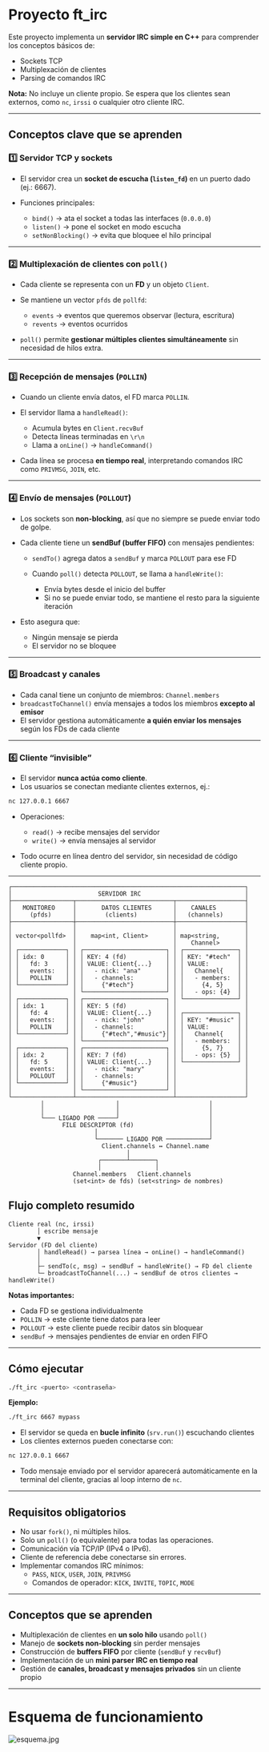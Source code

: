 # Proyecto ft_irc

Este proyecto implementa un **servidor IRC simple en C++** para comprender los conceptos básicos de:

- Sockets TCP
- Multiplexación de clientes
- Parsing de comandos IRC

**Nota:** No incluye un cliente propio. Se espera que los clientes sean externos, como `nc`, `irssi` o cualquier otro cliente IRC.

---

## Conceptos clave que se aprenden

### 1️⃣ Servidor TCP y sockets

- El servidor crea un **socket de escucha (`listen_fd`)** en un puerto dado (ej.: 6667).
- Funciones principales:

  - `bind()` → ata el socket a todas las interfaces (`0.0.0.0`)
  - `listen()` → pone el socket en modo escucha
  - `setNonBlocking()` → evita que bloquee el hilo principal

---

### 2️⃣ Multiplexación de clientes con `poll()`

- Cada cliente se representa con un **FD** y un objeto `Client`.
- Se mantiene un vector `pfds` de `pollfd`:

  - `events` → eventos que queremos observar (lectura, escritura)
  - `revents` → eventos ocurridos

- `poll()` permite **gestionar múltiples clientes simultáneamente** sin necesidad de hilos extra.

---

### 3️⃣ Recepción de mensajes (`POLLIN`)

- Cuando un cliente envía datos, el FD marca `POLLIN`.
- El servidor llama a `handleRead()`:

  - Acumula bytes en `Client.recvBuf`
  - Detecta líneas terminadas en `\r\n`
  - Llama a `onLine()` → `handleCommand()`

- Cada línea se procesa **en tiempo real**, interpretando comandos IRC como `PRIVMSG`, `JOIN`, etc.

---

### 4️⃣ Envío de mensajes (`POLLOUT`)

- Los sockets son **non-blocking**, así que no siempre se puede enviar todo de golpe.
- Cada cliente tiene un **sendBuf (buffer FIFO)** con mensajes pendientes:

  - `sendTo()` agrega datos a `sendBuf` y marca `POLLOUT` para ese FD
  - Cuando `poll()` detecta `POLLOUT`, se llama a `handleWrite()`:

    - Envía bytes desde el inicio del buffer
    - Si no se puede enviar todo, se mantiene el resto para la siguiente iteración

- Esto asegura que:

  - Ningún mensaje se pierda
  - El servidor no se bloquee

---

### 5️⃣ Broadcast y canales

- Cada canal tiene un conjunto de miembros: `Channel.members`
- `broadcastToChannel()` envía mensajes a todos los miembros **excepto al emisor**
- El servidor gestiona automáticamente **a quién enviar los mensajes** según los FDs de cada cliente

---

### 6️⃣ Cliente “invisible”

- El servidor **nunca actúa como cliente**.
- Los usuarios se conectan mediante clientes externos, ej.:

```bash
nc 127.0.0.1 6667
```

- Operaciones:

  - `read()` → recibe mensajes del servidor
  - `write()` → envía mensajes al servidor

- Todo ocurre en línea dentro del servidor, sin necesidad de código cliente propio.

---

```
┌─────────────────────────────────────────────────────────────────┐
│                        SERVIDOR IRC                             │
├─────────────────┬───────────────────────────┬───────────────────┤
│   MONITOREO     │       DATOS CLIENTES      │    CANALES        │
│     (pfds)      │        (clients)          │   (channels)      │
├─────────────────┼───────────────────────────┼───────────────────┤
│                 │                           │                   │
│ vector<pollfd>  │    map<int, Client>       │ map<string,       │
│                 │                           │    Channel>       │
│ ┌─────────────┐ │ ┌───────────────────────┐ │ ┌───────────────┐ │
│ │ idx: 0      │ │ │ KEY: 4 (fd)           │ │ │ KEY: "#tech"  │ │
│ │   fd: 3     │ │ │ VALUE: Client{...}    │ │ │ VALUE:        │ │
│ │   events:   │ │ │   - nick: "ana"       │ │ │   Channel{    │ │
│ │   POLLIN    │ │ │   - channels:         │ │ │   - members:  │ │
│ └─────────────┘ │ │     {"#tech"}         │ │ │     {4, 5}    │ │
│                 │ └───────────────────────┘ │ │   - ops: {4}  │ │
│ ┌─────────────┐ │ ┌───────────────────────┐ │ └───────────────┘ │
│ │ idx: 1      │ │ │ KEY: 5 (fd)           │ │                   │
│ │   fd: 4     │ │ │ VALUE: Client{...}    │ │ ┌───────────────┐ │
│ │   events:   │ │ │   - nick: "john"      │ │ │ KEY: "#music" │ │
│ │   POLLIN    │ │ │   - channels:         │ │ │ VALUE:        │ │
│ └─────────────┘ │ │     {"#tech","#music"}│ │ │   Channel{    │ │
│                 │ └───────────────────────┘ │ │   - members:  │ │
│ ┌─────────────┐ │ ┌───────────────────────┐ │ │     {5, 7}    │ │
│ │ idx: 2      │ │ │ KEY: 7 (fd)           │ │ │   - ops: {5}  │ │
│ │   fd: 5     │ │ │ VALUE: Client{...}    │ │ └───────────────┘ │
│ │   events:   │ │ │   - nick: "mary"      │ │                   │
│ │   POLLOUT   │ │ │   - channels:         │ │                   │
│ └─────────────┘ │ │     {"#music"}        │ │                   │
│                 │ └───────────────────────┘ │                   │
└─────────────────┴───────────────────────────┴───────────────────┘
         │                    │                         │
         │                    │                         │
         └─── LIGADO POR ─────┘                         │
               FILE DESCRIPTOR (fd)                     │
                        │                               │
                        └─────── LIGADO POR ────────────┘
                          Client.channels ↔ Channel.name
                                 │
                         ┌───────┴───────┐
                         │               │
                  Channel.members   Client.channels
                  (set<int> de fds) (set<string> de nombres)
```

## Flujo completo resumido

```
Cliente real (nc, irssi)
        │ escribe mensaje
        ▼
Servidor (FD del cliente)
        │ handleRead() → parsea línea → onLine() → handleCommand()
        │
        ├─ sendTo(c, msg) → sendBuf → handleWrite() → FD del cliente
        └─ broadcastToChannel(...) → sendBuf de otros clientes → handleWrite()
```

**Notas importantes:**

- Cada FD se gestiona individualmente
- `POLLIN` → este cliente tiene datos para leer
- `POLLOUT` → este cliente puede recibir datos sin bloquear
- `sendBuf` → mensajes pendientes de enviar en orden FIFO

---

## Cómo ejecutar

```bash
./ft_irc <puerto> <contraseña>
```

**Ejemplo:**

```bash
./ft_irc 6667 mypass
```

- El servidor se queda en **bucle infinito** (`srv.run()`) escuchando clientes
- Los clientes externos pueden conectarse con:

```bash
nc 127.0.0.1 6667
```

- Todo mensaje enviado por el servidor aparecerá automáticamente en la terminal del cliente, gracias al loop interno de `nc`.

---

## Requisitos obligatorios

- No usar `fork()`, ni múltiples hilos.
- Solo un `poll()` (o equivalente) para todas las operaciones.
- Comunicación vía TCP/IP (IPv4 o IPv6).
- Cliente de referencia debe conectarse sin errores.
- Implementar comandos IRC mínimos:
  - `PASS`, `NICK`, `USER`, `JOIN`, `PRIVMSG`
  - Comandos de operador: `KICK`, `INVITE`, `TOPIC`, `MODE`

---

## Conceptos que se aprenden

- Multiplexación de clientes en **un solo hilo** usando `poll()`
- Manejo de **sockets non-blocking** sin perder mensajes
- Construcción de **buffers FIFO** por cliente (`sendBuf` y `recvBuf`)
- Implementación de un **mini parser IRC en tiempo real**
- Gestión de **canales, broadcast y mensajes privados** sin un cliente propio

---

# Esquema de funcionamiento

![esquema.jpg](tests/esquema.jpg)
